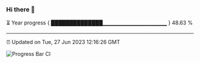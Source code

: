 ### Hi there 👋

⏳ Year progress { ██████████████▁▁▁▁▁▁▁▁▁▁▁▁▁▁▁▁ } 48.63 %

---

⏰ Updated on Tue, 27 Jun 2023 12:16:26 GMT

![Progress Bar CI](https://github.com/Shyam-Makwana/GitHub-Actions-Demo/workflows/Progress%20Bar%20CI/badge.svg)
